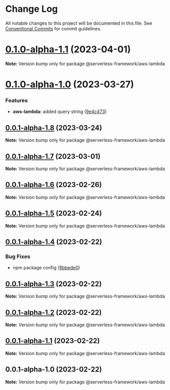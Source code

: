# Change Log

All notable changes to this project will be documented in this file.
See [Conventional Commits](https://conventionalcommits.org) for commit guidelines.

# [0.1.0-alpha-1.1](https://github.com/Edwin-Luijten/serverless-framework/compare/@serverless-framework/aws-lambda@0.1.0-alpha-1.0...@serverless-framework/aws-lambda@0.1.0-alpha-1.1) (2023-04-01)

**Note:** Version bump only for package @serverless-framework/aws-lambda





# [0.1.0-alpha-1.0](https://github.com/Edwin-Luijten/serverless-framework/compare/@serverless-framework/aws-lambda@0.0.1-alpha-1.8...@serverless-framework/aws-lambda@0.1.0-alpha-1.0) (2023-03-27)


### Features

* **aws-lambda:** added query string ([9e4c473](https://github.com/Edwin-Luijten/serverless-framework/commit/9e4c473720f6a4a6a0c0f463ffb1b3f941f89661))





## [0.0.1-alpha-1.8](https://github.com/Edwin-Luijten/serverless-framework/compare/@serverless-framework/aws-lambda@0.0.1-alpha-1.7...@serverless-framework/aws-lambda@0.0.1-alpha-1.8) (2023-03-24)

**Note:** Version bump only for package @serverless-framework/aws-lambda





## [0.0.1-alpha-1.7](https://github.com/Edwin-Luijten/serverless-framework/compare/@serverless-framework/aws-lambda@0.0.1-alpha-1.6...@serverless-framework/aws-lambda@0.0.1-alpha-1.7) (2023-03-01)

**Note:** Version bump only for package @serverless-framework/aws-lambda





## [0.0.1-alpha-1.6](https://github.com/Edwin-Luijten/serverless-framework/compare/@serverless-framework/aws-lambda@0.0.1-alpha-1.5...@serverless-framework/aws-lambda@0.0.1-alpha-1.6) (2023-02-26)

**Note:** Version bump only for package @serverless-framework/aws-lambda





## [0.0.1-alpha-1.5](https://github.com/Edwin-Luijten/serverless-framework/compare/@serverless-framework/aws-lambda@0.0.1-alpha-1.4...@serverless-framework/aws-lambda@0.0.1-alpha-1.5) (2023-02-24)

**Note:** Version bump only for package @serverless-framework/aws-lambda





## [0.0.1-alpha-1.4](https://github.com/Edwin-Luijten/serverless-framework/compare/@serverless-framework/aws-lambda@0.0.1-alpha-1.3...@serverless-framework/aws-lambda@0.0.1-alpha-1.4) (2023-02-22)


### Bug Fixes

* npm package config ([9bbede0](https://github.com/Edwin-Luijten/serverless-framework/commit/9bbede0609d0630ce5486256e47cad6893455233))





## [0.0.1-alpha-1.3](https://github.com/Edwin-Luijten/serverless-framework/compare/@serverless-framework/aws-lambda@0.0.1-alpha-1.2...@serverless-framework/aws-lambda@0.0.1-alpha-1.3) (2023-02-22)

**Note:** Version bump only for package @serverless-framework/aws-lambda





## [0.0.1-alpha-1.2](https://github.com/Edwin-Luijten/serverless-framework/compare/@serverless-framework/aws-lambda@0.0.1-alpha-1.1...@serverless-framework/aws-lambda@0.0.1-alpha-1.2) (2023-02-22)

**Note:** Version bump only for package @serverless-framework/aws-lambda





## [0.0.1-alpha-1.1](https://github.com/Edwin-Luijten/serverless-framework/compare/@serverless-framework/aws-lambda@0.0.1-alpha-1.0...@serverless-framework/aws-lambda@0.0.1-alpha-1.1) (2023-02-22)

**Note:** Version bump only for package @serverless-framework/aws-lambda





## 0.0.1-alpha-1.0 (2023-02-22)

**Note:** Version bump only for package @serverless-framework/aws-lambda
